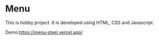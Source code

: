# Menu

This is hobby project. It is developed using HTML, CSS and Javascript.

Demo:https://menu-steel.vercel.app/
